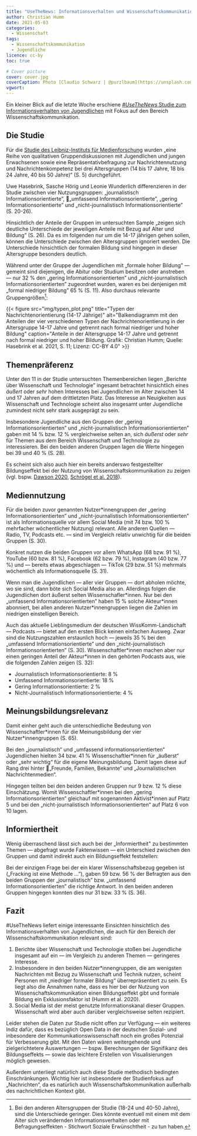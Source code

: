```yaml
---
title: "UseTheNews: Informationsverhalten und Wissenschaftskommunikation"
author: Christian Humm
date: 2021-05-03
categories:
  - Wissenschaft
tags:
  - Wissenschaftskommunikation
  - Jugendliche
licence: cc-by
toc: true

# Cover picture
cover: cover.jpg
coverCaption: Photo [Claudio Schwarz | @purzlbaum](https://unsplash.com/@purzlbaum) on [Unsplash](https://unsplash.com/s/photos/printing-press)
vgwort: 
---
```


Ein kleiner Blick auf die letzte Woche erschiene [*#UseTheNews* Studie zum Informationsverhalten von Jugendlichen](https://doi.org/10.21241/ssoar.72822) mit Fokus auf den Bereich Wissenschaftskommunikation.

<!--more-->

## Die Studie

Für die [Studie des Leibniz-Instituts für Medienforschung](https://doi.org/10.21241/ssoar.72822) wurden „eine Reihe von qualitativen Gruppendiskussionen mit Jugendlichen und jungen Erwachsenen sowie eine Repräsentativbefragung zur Nachrichtennutzung und Nachrichtenkompetenz bei drei Altersgruppen (14 bis 17 Jahre, 18 bis 24 Jahre, 40 bis 50 Jahre)“ (S. 5) durchgeführt.

Uwe Hasebrink, Sasche Hörig und Leonie Wunderlich differenzieren in der Studie zwischen vier Nutzungsgruppen: „journalistisch Informationsorientierte”, „umfassend Informationsorientierte”, „gering Informationsorientierte” und „nicht-journalistisch Informationsorientierte” (S. 20-26).

Hinsichtlich der Anteile der Gruppen im untersuchten Sample „zeigen sich deutliche Unterschiede der jeweiligen Anteile mit Bezug auf Alter und Bildung” (S. 26). Da es im folgenden nur um die 14-17 jährigen gehen sollen, können die Unterschiede zwischen den Altersgruppen ignoriert werden. Die Unterschiede hinsichtlich der formalen Bildung sind hingegen in dieser Altersgruppe besonders deutlich.

Während unter der Gruppe der Jugendlichen mit „formale hoher Bildung” — gemeint sind diejenigen, die Abitur oder Studium besitzen oder anstreben — nur 32 % den „gering Informationsorientierten” und „nicht-journalistisch Informationsorientierten” zugeordnet wurden, waren es bei denjenigen mit „formal niedriger Bildung” 65 % (S. 11). Also durchaus relevante Gruppengrößen[^1]:

{{< figure src="img/typen_plot.png" title="Typen der Nachrichtenorientierung (14-17 Jährige)" alt="Balkendiagramm mit den Anteilen der vier verschiedenen Typen der Nachrichtenorientierung in der Altersgruppe 14-17 Jahre und getrennt nach formal niedriger und hoher Bildung" caption="Anteile in der Altersgruppe 14-17 Jahre und getrennt nach formal niedriger und hoher Bildung. Grafik: Christian Humm; Quelle: Hasebrink et al. 2021, S. 11; Lizenz: CC-BY 4.0" >}}

[^1]: Bei den anderen Altersgruppen der Studie (18-24 und 40-50 Jahre), sind die Unterschiede geringer. Dies könnte eventuell mit einem mit dem Alter sich verändernden Informationsverhalten oder mit Befragungseffekten - Stichwort Soziale Erwünschtheit - zu tun haben.

## Themenpräferenz

Unter den 11 in der Studie untersuchten Themenbereichen liegen „Berichte über Wissenschaft und Technologie” ingesamt betrachtet hinsichtlich eines *äußert* oder *sehr* hohen Interesses bei Jugendlichen im Alter zwischen 14 und 17 Jahren auf dem drittletzten Platz. Das Interesse an Neuigkeiten aus Wissenschaft und Technologie scheint also insgesamt unter Jugendliche zumindest nicht sehr stark ausgeprägt zu sein.

Insbesondere Jugendliche aus den Gruppen der „gering Informationsorientierten” und „nicht-journalistisch Informationsorientierten” gaben mit 14 % bzw. 12 % vergleichweise selten an, sich *äußerst* oder *sehr* für Themen aus dem Bereich Wissenschaft und Technologie zu interessieren. Bei den beiden anderen Gruppen lagen die Werte hingegen bei 39 und 40 % (S. 28).

Es scheint sich also auch hier ein bereits anderswo festgestellter Bildungseffekt bei der Nutzung von Wissenschaftskommunikation zu zeigen (vgl. bspw. [Dawson 2020](https://www.worldcat.org/oclc/1178638891), [Schrögel et al. 2018](https://nbn-resolving.org/urn:nbn:de:0168-ssoar-66846-1)).

## Mediennutzung

Für die beiden zuvor genannten Nutzer\*innengruppen der „gering Informationsorientierten” und „nicht-journalistisch Informationsorientierten” ist als Informationsquelle vor allem Social Media (mit 74 bzw. 100 % mehrfacher wöchentlicher Nutzung) relevant. Alle anderen Quellen — Radio, TV, Podcasts etc. — sind im Vergleich relativ unwichtig für die beiden Gruppen (S. 30).

Konkret nutzen die beiden Gruppen vor allem WhatsApp (68 bzw. 91 %), YouTube (60 bzw. 81 %), Facebook (62 bzw. 79 %), Instagram (40 bzw. 77 %) und — bereits etwas abgeschlagen — TikTok (29 bzw. 51 %) mehrmals wöchentlich als Informationsquelle (S. 31).

Wenn man die Jugendlichen — aller vier Gruppen — dort abholen möchte, wo sie sind, dann böte sich Social Media also an. Allerdings folgen die Jugendlichen dort äußerst selten Wissenschafler\*innen. Nur bei den „umfassend Informationsorientierten” haben 15 % solche Akteur*innen abonniert, bei allen anderen Nutzer\*innengruppen liegen die Zahlen im niedrigen einstelligen Bereich.

Auch das aktuelle Lieblingsmedium der deutschen WissKomm-Landschaft — Podcasts — bietet auf den ersten Blick keinen einfachen Ausweg. Zwar sind die Nutzungszahlen erstaunlich hoch — jeweils 35 % bei den „umfassend Informationsorientierte” und den „nicht-journalistisch Informationsorientierten” (S. 30). Wissenschaftler\*innen machen aber nur einen geringen Anteil der Akteur\*innen in den gehörten Podcasts aus, wie die folgenden Zahlen zeigen (S. 32):

- Journalistisch Informationsorientierte: 8 %
- Umfassend Informationsorientierte: 18 %
- Gering Informationsorientierte: 2 %
- Nicht-Journalistisch Informationsorientierte: 4 %

## Meinungsbildungsrelevanz

Damit einher geht auch die unterschiedliche Bedeutung von Wissenschaftler\*innen für die Meinungsbildung der vier Nutzer\*innengruppen (S. 65).

Bei den „journalistisch“ und „umfassend informationsorientierten“ Jugendlichen hielten 34 bzw. 41 % Wissenschaftler\*innen für „äußerst“ oder „sehr wichtig“ für die eigene Meinungsbildung. Damit lagen diese auf Rang drei hinter „Freunde, Familien, Bekannte“ und „Journalistischen Nachrichtenmedien“.

Hingegen teilten bei den beiden anderen Gruppen nur 9 bzw. 12 % diese Einschätzung. Womit Wissenschaftler\*innen bei den „gering Informationsorientierten“ gleichauf mit sogenannten Aktivist\*innen auf Platz 5 und bei den „nicht-journalistisch Informationsorientierten“ auf Platz 6 von 10 lagen.

## Informiertheit

Wenig überraschend lässt sich auch bei der „Informiertheit" zu bestimmten Themen — abgefragt wurde Faktenwissen — ein Unterschied zwischen den Gruppen und damit indirekt auch ein Bildungseffekt feststellen:

Bei der einzigen Frage bei der ein klarer Wissenschaftsbezug gegeben ist („Fracking ist eine Methode …”), gaben 59 bzw. 56 % der Befragten aus den beiden Gruppen der „journalistisch” bzw. „umfassend Informationsorientierten” die richtige Antwort. In den beiden anderen Gruppen hingegen konnten dies nur 31 bzw. 33 % (S. 36).

## Fazit

\#UseTheNews liefert einige interessante Einsichten hinsichtlich des Informationsverhalten von Jugendlichen, die auch für den Bereich der Wissenschaftskommunikation relevant sind:

1. Berichte über Wissenschaft und Technologie stoßen bei Jugendliche insgesamt auf ein — im Vergleich zu anderen Themen — geringeres Interesse.
2. Insbesondere in den beiden Nutzer\*innengruppen, die am wenigsten Nachrichten mit Bezug zu Wissenschaft und Technik nutzen, scheint Personen mit „niedriger formaler Bildung“ überrepräsentiert zu sein. Es liegt also die Annahmen nahe, dass es hier bei der Nutzung von Wissenschaftskommunikation einen Bildungseffekt gibt und formale Bildung ein Exklusionsfaktor ist (Humm et al. 2020).
3. Social Media ist der meist genutzte Informationskanal dieser Gruppen. Wissenschaft wird aber auch darüber vergleichsweise selten rezipiert.

Leider stehen die Daten zur Studie nicht offen zur Verfügung — ein weiteres Indiz dafür, dass es bezüglich Open Data in der deutschen Sozial- und inbesondere der Kommunikationswissenschaft noch ein großes Potenzial für Verbesserung gibt. Mit den Daten wären weitergehende und zielgerichtetere Auswertungen — bspw. Berechnungen der Signifikanz des Bildungseffekts — sowie das leichtere Erstellen von Visualisierungen möglich gewesen.

Außerdem unterliegt natürlich auch diese Studie methodisch bedingten Einschränkungen. Wichtig hier ist insbesondere der Studienfokus auf „Nachrichten“, da es natürlich auch Wissenschaftskommunikation außerhalb des nachrichtlichen Kontext gibt.
